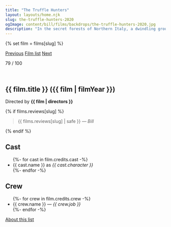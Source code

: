 ```yaml
---
title: "The Truffle Hunters"
layout: layouts/home.njk
slug: the-truffle-hunters-2020
ogImage: content/bill/films/backdrops/the-truffle-hunters-2020.jpg
description: "In the secret forests of Northern Italy, a dwindling group of joyful old men and their faithful dogs search for the world’s most expensive ingredient, the white Alba truffle. Their stories form a real-life fairy tale that celebrates human passion in a fragile land that seems forgotten in time."
---
```


{% set film = films[slug] %}

<nav class="films">
  <a class="prev" href="../limbo-2020">Previous</a>
  <a href="../">Film list</a>
  <a class="next" href="../nomadland-2021">Next</a>
</nav>

<p>79 / 100</p>

<article class="film">
  <div class="backdrop-and-poster">
    <img class="poster" src="../films/posters/{{ slug }}.jpg" alt="">
    <img class="backdrop" src="../films/backdrops/{{ slug }}.jpg" alt="">
  </div>

  <h1>{{ film.title }} ({{ film | filmYear }})</h1>

  

  <p class="director">
    Directed by <strong>{{ film | directors }}</strong>
  </p>

  {% if films.reviews[slug] %}
    <blockquote> 
      {{ films.reviews[slug] | safe }} <em>— Bill</em>
    </blockquote> 
  {% endif %}

  <h2>
    Cast
  </h2>
  <ul>
    {%- for cast in film.credits.cast -%}
      <li>
        {{ cast.name }} as <em>{{ cast.character }}</em>
      </li>
    {%- endfor -%}
  </ul>

  <h2>
    Crew
  </h2>
  <ul>
    {%- for crew in film.credits.crew -%}
      <li>
        {{ crew.name }} &mdash; <em>{{ crew.job }}</em>
      </li>
    {%- endfor -%}
  </ul>
</article>
<footer>
  <a href="../about">About this list</a>
</footer>

